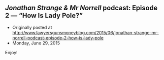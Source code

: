 ## <em>Jonathan Strange &amp; Mr Norrell</em> podcast: Episode 2 — “How Is Lady Pole?”

 * Originally posted at http://www.lawyersgunsmoneyblog.com/2015/06/jonathan-strange-mr-norrell-podcast-episode-2-how-is-lady-pole
 * Monday, June 29, 2015

Enjoy!